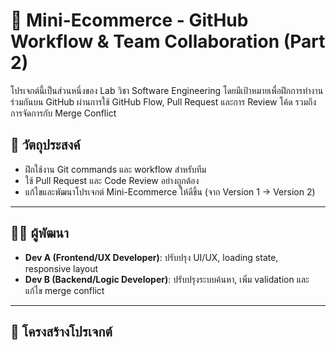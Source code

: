 # 🛒 Mini-Ecommerce - GitHub Workflow & Team Collaboration (Part 2)

โปรเจกต์นี้เป็นส่วนหนึ่งของ Lab วิชา Software Engineering โดยมีเป้าหมายเพื่อฝึกการทำงานร่วมกันบน GitHub ผ่านการใช้ GitHub Flow, Pull Request และการ Review โค้ด รวมถึงการจัดการกับ Merge Conflict

## 🎯 วัตถุประสงค์
- ฝึกใช้งาน Git commands และ workflow สำหรับทีม
- ใช้ Pull Request และ Code Review อย่างถูกต้อง
- แก้ไขและพัฒนาโปรเจกต์ Mini-Ecommerce ให้ดีขึ้น (จาก Version 1 → Version 2)

---

## 👨‍💻 ผู้พัฒนา
- **Dev A (Frontend/UX Developer)**: ปรับปรุง UI/UX, loading state, responsive layout
- **Dev B (Backend/Logic Developer)**: ปรับปรุงระบบค้นหา, เพิ่ม validation และแก้ไข merge conflict

---

## 🧱 โครงสร้างโปรเจกต์
